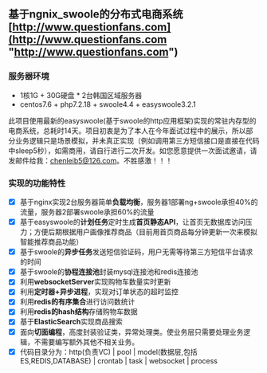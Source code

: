 ## 基于ngnix_swoole的分布式电商系统 [http://www.questionfans.com](http://www.questionfans.com "http://www.questionfans.com")

### 服务器环境
- 1核1G + 30G硬盘 * 2台韩国区域服务器
- centos7.6 + php7.2.18 + swoole4.4 + easyswoole3.2.1

此项目使用最新的easyswoole(基于swoole的http应用框架)实现的常驻内存型的电商系统，总耗时14天。项目初衷是为了本人在今年面试过程中的展示，所以部分业务逻辑只是场景模拟，并未真正实现（例如调用第三方短信接口是直接在代码中sleep5秒），如需商用，请自行进行二次开发。如您愿意提供一次面试邀请，请发邮件给我：chenleib5@126.com。不胜感激！！！


### 实现的功能特性     
- [x] 基于nginx实现2台服务器简单**负载均衡**，服务器1部署ng+swoole承担40%的流量，服务器2部署swoole承担60%的流量    
- [x] 基于easyswoole的**计划任务**定时生成**首页静态API**，让首页无数据库访问压力；方便后期根据用户画像推荐商品（目前用首页商品每分钟更新一次来模拟智能推荐商品功能）
- [x] 基于swoole的**异步任务**发送短信验证码，用户无需等待第三方短信平台请求的时间 
- [x] 基于swoole的**协程连接池**封装mysql连接池和redis连接池
- [x] 利用**websocketServer**实现购物车数量实时更新
- [x] 利用**定时器+异步进程**，实现对订单状态的超时监控
- [x] 利用**redis的有序集合**进行访问数统计   
- [x] 利用**redis的hash结构**存储购物车数据   
- [x] 基于**ElasticSearch**实现商品搜索
- [x] 面向**切面编程**，高度封装验证类，异常处理类。使业务层只需要处理业务逻辑，不需要编写额外其他不相关业务。
- [x] 代码目录分为：http(负责VC) | pool | model(数据层,包括ES,REDIS,DATABASE) | crontab | task | websocket | process
